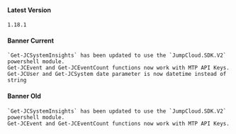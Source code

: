 #### Latest Version

```
1.18.1
```

#### Banner Current

```
`Get-JCSystemInsights` has been updated to use the `JumpCloud.SDK.V2` powershell module.
Get-JCEvent and Get-JCEventCount functions now work with MTP API Keys.
Get-JCUser and Get-JCSystem date parameter is now datetime instead of string
```

#### Banner Old

```
`Get-JCSystemInsights` has been updated to use the `JumpCloud.SDK.V2` powershell module.
Get-JCEvent and Get-JCEventCount functions now work with MTP API Keys.
```
